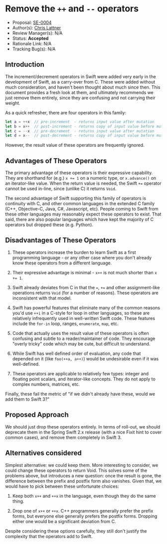 # Remove the `++` and `--` operators

* Proposal: [SE-0004](https://github.com/apple/swift-evolution/blob/master/proposals/0004-remove-pre-post-inc-decrement.md)
* Author(s): [Chris Lattner](https://github.com/lattner)
* Review Manager(s): N/A
* Status: **Accepted**
* Rationale Link: N/A
* Tracking Bug(s): N/A

## Introduction

The increment/decrement operators in Swift were added very early in the
development of Swift, as a carry-over from C.  These were added without much
consideration, and haven't been thought about much since then.  This document
provides a fresh look at them, and ultimately recommends we just remove them
entirely, since they are confusing and not carrying their weight.

As a quick refresher, there are four operators in this family:

```swift
let a = ++x  // pre-increment  - returns input value after mutation
let b = x++  // post-increment - returns copy of input value before mutation
let c = --x  // pre-decrement  - returns input value after mutation
let d = x--  // post-decrement - returns copy of input value before mutation
```

However, the result value of these operators are frequently ignored.


## Advantages of These Operators

The primary advantage of these operators is their expressive capability.  They
are shorthand for (e.g.) `x += 1` on a numeric type, or `x.advance()` on an
iterator-like value.  When the return value is needed, the Swift `+=` operator
cannot be used in-line, since (unlike C) it returns `Void`.

The second advantage of Swift supporting this family of operators is continuity
with C, and other common languages in the extended C family (C++, Objective-C, 
Java, C#, Javascript, etc).  People coming to Swift from these other languages
may reasonably expect these operators to exist.  That said, there are also
popular languages which have kept the majority of C operators but dropped these
(e.g. Python).


## Disadvantages of These Operators

1. These operators increase the burden to learn Swift as a first programming
language - or any other case where you don't already know these operators from a
different language.

2. Their expressive advantage is minimal - `x++` is not much shorter
than `x += 1`.

3. Swift already deviates from C in that the `=`, `+=` and other assignment-like
operations returns `Void` (for a number of reasons).  These operators are
inconsistent with that model.

4. Swift has powerful features that eliminate many of the common reasons you'd
use `++i` in a C-style for loop in other languages, so these are relatively
infrequently used in well-written Swift code.  These features include
the `for-in` loop, ranges, `enumerate`, `map`, etc.

5. Code that actually uses the result value of these operators is often
confusing and subtle to a reader/maintainer of code.  They encourage "overly
tricky" code which may be cute, but difficult to understand.

6. While Swift has well defined order of evaluation, any code that depended on
it (like `foo(++a, a++)`) would be undesirable even if it was well-defined.

7. These operators are applicable to relatively few types: integer and floating
point scalars, and iterator-like concepts. They do not apply to complex numbers,
matrices, etc.  

Finally, these fail the metric of "if we didn't already have these, would we add
them to Swift 3?"


## Proposed Approach

We should just drop these operators entirely.  In terms of roll-out, we should
deprecate them in the Spring Swift 2.x release (with a nice Fixit hint to cover
common cases), and remove them completely in Swift 3.


## Alternatives considered

Simplest alternative: we could keep them. More interesting to consider, we could
change these operators to return Void.  This solves some of the problems above,
but introduces a new question: once the result is gone, the difference between
the prefix and postfix form also vanishes.  Given that, we would have to pick 
between these unfortunate choices:

1) Keep both `x++` and `++x` in the language, even though they do the same
thing.

2) Drop one of `x++` or `++x`.  C++ programmers generally prefer the prefix
forms, but everyone else generally prefers the postfix forms.  Dropping either
one would be a significant deviation from C.

Despite considering these options carefully, they still don't justify the
complexity that the operators add to Swift.

